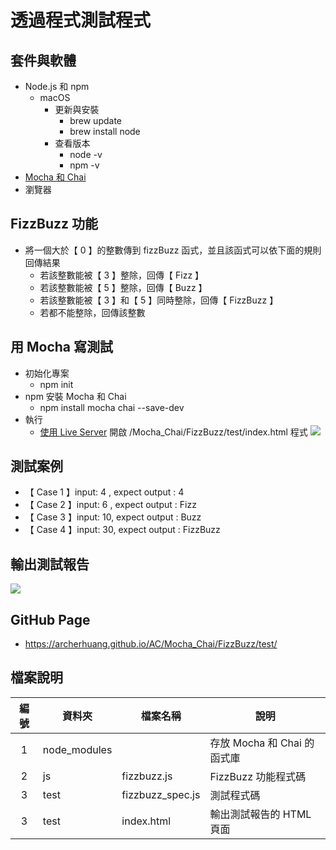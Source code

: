 # 透過程式測試程式

## 套件與軟體
* Node.js 和 npm
  * macOS
    * 更新與安裝
      * brew update
      * brew install node
    * 查看版本
      * node -v
      * npm -v
* [Mocha 和 Chai](#用-mocha-寫測試)
* 瀏覽器

## FizzBuzz 功能
* 將一個大於【 0 】的整數傳到 fizzBuzz 函式，並且該函式可以依下面的規則回傳結果
  * 若該整數能被【 3 】整除，回傳【 Fizz 】
  * 若該整數能被【 5 】整除，回傳【 Buzz 】
  * 若該整數能被【 3 】和【 5 】同時整除，回傳【 FizzBuzz 】
  * 若都不能整除，回傳該整數

## 用 Mocha 寫測試
* 初始化專案
  * npm init
* npm 安裝 Mocha 和 Chai
  * npm install mocha chai --save-dev
* 執行
  * [使用 Live Server](https://marketplace.visualstudio.com/items?itemName=ritwickdey.LiveServer) 開啟 /Mocha_Chai/FizzBuzz/test/index.html 程式
    ![](https://oranwind.s3.amazonaws.com/2019/May/_____2019_05_15___5_32_02-1557912749253.png)

## 測試案例
* 【 Case 1 】input: 4 , expect output : 4
* 【 Case 2 】input: 6 , expect output : Fizz
* 【 Case 3 】input: 10, expect output : Buzz
* 【 Case 4 】input: 30, expect output : FizzBuzz

## 輸出測試報告

![](https://oranwind.s3.amazonaws.com/2019/May/_____2019_05_13___3_37_42-1557733079490.png)


## GitHub Page
* https://archerhuang.github.io/AC/Mocha_Chai/FizzBuzz/test/

## 檔案說明

| 編號 | 資料夾 |  檔案名稱 | 說明  |
|:---:|---|---|---|
|1| node_modules |   | 存放 Mocha 和 Chai 的函式庫  |
|2| js |  fizzbuzz.js | FizzBuzz 功能程式碼  |
|3| test | fizzbuzz_spec.js  | 測試程式碼 |
|3| test | index.html  |  輸出測試報告的 HTML 頁面 |
